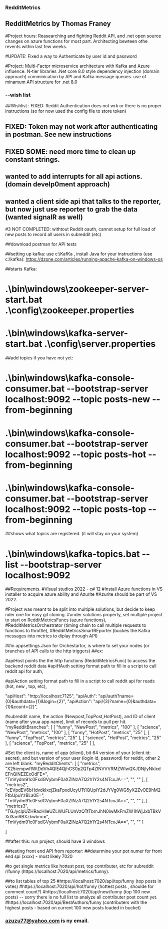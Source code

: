 ### RedditMetrics
## RedditMetrics by Thomas Franey


#Project hours: Reasearching and fighting Reddit API, and .net open source changes on azure functions for most part.
               Architecting bewteen othe revents within last few weeks.

#UPDATE: Fixed a way to Authenticate by user id and password
 


#Project: 
          Multi-Factpr microservice architecture with Kafka and Azure influence. N-tier libraries
         .Net core 8.0 style dependency injection (domain approach)
          comminication by API and Kafka message queues.
          use of minamum API structure for .net 8.0



### --wish list 

##Wishlist : FIXED: Reddit Authentication does not wrk or there is no proper instructions (so for now used the config file to store token) 
##          FIXED: Token may not work after authenticating in postman. See new instructions
##          FIXED SOME: need more time to clean up constant strings.
##          wanted to add interrupts for all api actions. (domain develp0ment approach)
##          wanted a client side api that talks to the reporter, but now just use reporter to grab the data (wanted signalR as well)
#3          NOT COMPLETED: withtout Reddit oauth, cannot setup for full load of new posts to record all users in subreddit (etc) 
           


##download postman for API tests


##setting up kafka: use c:\KafKa , install Java
for your instructions (use c:\kafka): https://dzone.com/articles/running-apache-kafka-on-windows-os

##starts Kafka:
# .\bin\windows\zookeeper-server-start.bat .\config\zookeeper.properties

# .\bin\windows\kafka-server-start.bat .\config\server.properties

##add topics if you have not yet:
# .\bin\windows\kafka-console-consumer.bat --bootstrap-server localhost:9092 --topic posts-new --from-beginning  
# .\bin\windows\kafka-console-consumer.bat --bootstrap-server localhost:9092 --topic posts-hot --from-beginning 
# .\bin\windows\kafka-console-consumer.bat --bootstrap-server localhost:9092 --topic posts-top --from-beginning 

##shows what topics are registered. (it will stay on your system)
# .\bin\windows\kafka-topics.bat --list --bootstrap-server localhost:9092


##Requirements.
#Visual studios 2022 - c# 12
#Install Azure functions in VS installer to acquire azure ability and Azurite
#Azurite should be part of VS 2022.

#Project was meant to be split into multiple solutions, but decide to keep nder one for easy git cloning.
#under solutions property, set multiple project to start on RedditMetricsFuncs (azure functions),
#RedditMetricsOrchestrator (timing chain to call multiple requests to functions to throttle),
#RedditMetricsSmartREporter (buckes the Kafka messages into metrics to diplay through API)

##in appsettings.Json for Orchestartor, is where to set your nodes (or branches of API calls to the http triggers)
##ex:

#apiHost points the the http functions (RedditMetricsFunc) to access the backend reddit data
#apiHAuth setting format path to fill in a script to call reddit api for auth,

#apiAction setting format path to fill in a script to call reddit api for reads (hot, new , top, etc),

 "apiHost": "http://localhost:7125",
 "apiAuth": "api/auth?name={0}&authdata={1}&login={2}",
 "apiAction": "api/{3}?name={0}&authdata={1}&count={2}",

#subreddit name, the action (Newpost,TopPost,HotPost), and ID of client (name after youa app name), limit of records to pull per hit.
 "myRedditBranches": [
   [ "funny", "NewPost", "metrics", "100" ],
   [ "science", "NewPost", "metrics", "100" ],
   [ "funny", "HotPost", "metrics", "25" ],
   [ "funny", "TopPost", "metrics", "25" ],
   [ "science", "HotPost", "metrics", "25" ],
   [ "science", "TopPost", "metrics", "25" ]
 ],

#Set the client is, name of app (client), bit 64 version of your (client id: secret), and but version of your user (login id, password) for reddit, other 2 are left blank.
 "myRedditClients": [
   [ "metrics", "X25iempwRWtDdVh4QlE4QjhGS0p2QTp4ZlNVVVRMZWlwQXJDNjlyNklxdEFnQlNEZExOdFE=", "TmVydm91c0FsdGVybmF0aXZlNzA7Q2h1Y2s4NTcxJA==", "", "" ],
   [ "metrics2", "cEVpdEV6bHdvdkIxcjZkaFpxdUcyUTt1QUpiY2dJYVg0WG5yX2ZvOE9hM2FtbUpuYzBLa0E=", "TmVydm91c0FsdGVybmF0aXZlNzA7Q2h1Y2s4NTcxJA==", "", "" ],
   [ "metrics3", "TGJyclpUZHRacHlleUZLWUFLUnVzQTtTbmJhN0lwMkFmZW1hWjJxbTBkVXd3anRBXzkwbnc=", "TmVydm91c0FsdGVybmF0aXZlNzA7Q2h1Y2s4NTcxJA==", "", "" ]
                 
 ]






##after this: run project, should have 3 windows


##testing front end API from reporter:
##determine your pot numer for front end spi (xxxx) - most likely 7020

#to get single metrics like hottest post, top contributer, etc for subreddit r/funny (https://localhost:7020/api/metrics/funny).

##to list tables of top 25
#https://localhost:7020/api/top/funny (top posts in votes)
#https://localhost:7020/api/hot/funny (hottest posts , shoulde for comment count?)
#https://localhost:7020/api/new/funny (top 100 new posts) -- sorry there is no full list to analyze all contributer post count yet.
#https://localhost:7020/api/BestAuthors/funny (contributers with the highest posts - based on current 100 new posts loaded in bucket)

### azuzu77@yahoo.com is ny email.

